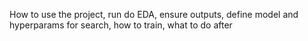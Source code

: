 How to use the project, run do EDA, ensure outputs, define model and hyperparams for search, how to train, what to do after